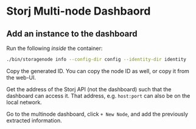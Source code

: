 # Storj Multi-node Dashbaord

## Add an instance to the dashboard
Run the following *inside* the container:
```bash
./bin/storagenode info --config-dir config --identity-dir identity
```

Copy the generated ID.
You can copy the node ID as well, or copy it from the web-UI.

Get the address of the Storj API (not the dashboard) such that the dashboard can access it.
That address, e.g. `host:port` can also be on the local network.

Go to the multinode dashboard, click `+ New Node`, and add the previously extracted information.

